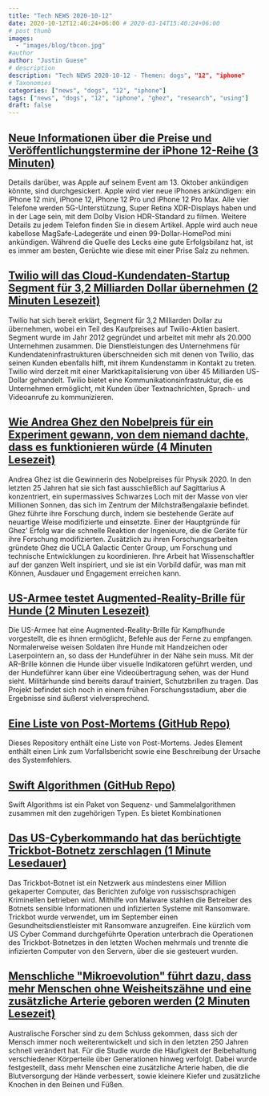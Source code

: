 ```yaml
---
title: "Tech NEWS 2020-10-12"
date: 2020-10-12T12:40:24+06:00 # 2020-03-14T15:40:24+06:00
# post thumb
images:
  - "images/blog/tbcon.jpg"
#author
author: "Justin Guese"
# description
description: "Tech NEWS 2020-10-12 - Themen: dogs", "12", "iphone"
# Taxonomies
categories: ["news", "dogs", "12", "iphone"]
tags: ["news", "dogs", "12", "iphone", "ghez", "research", "using"]
draft: false
---
```


## [Neue Informationen über die Preise und Veröffentlichungstermine der iPhone 12-Reihe (3 Minuten)](https://www.theverge.com/2020/10/9/21508948/iphone-12-mini-pro-max-release-date-price-features-dolby-vision-xdr-display-storage-capacity/1/010001751c47b36e-9b786338-2f4c-4c17-8d0e-2cc1ff242862-000000/jopYeaVbsCwefDMFclGb4pl97ZzoAORY-3scjovZiJQ=162)

 Details darüber, was Apple auf seinem Event am 13. Oktober ankündigen könnte, sind durchgesickert. Apple wird vier neue iPhones ankündigen: ein iPhone 12 mini, iPhone 12, iPhone 12 Pro und iPhone 12 Pro Max. Alle vier Telefone werden 5G-Unterstützung, Super Retina XDR-Displays haben und in der Lage sein, mit dem Dolby Vision HDR-Standard zu filmen. Weitere Details zu jedem Telefon finden Sie in diesem Artikel. Apple wird auch neue kabellose MagSafe-Ladegeräte und einen 99-Dollar-HomePod mini ankündigen. Während die Quelle des Lecks eine gute Erfolgsbilanz hat, ist es immer am besten, Gerüchte wie diese mit einer Prise Salz zu nehmen.

## [Twilio will das Cloud-Kundendaten-Startup Segment für 3,2 Milliarden Dollar übernehmen (2 Minuten Lesezeit)](https://www.forbes.com/sites/alexkonrad/2020/10/09/twilio-to-acquire-cloud-startup-segment-for-3-billion/#7bb228542020/1/010001751c47b36e-9b786338-2f4c-4c17-8d0e-2cc1ff242862-000000/g_Zpudr1Qck20p_ZDvsY9vzFXl48RF3I2aTBwPLAFM4=162)

 Twilio hat sich bereit erklärt, Segment für 3,2 Milliarden Dollar zu übernehmen, wobei ein Teil des Kaufpreises auf Twilio-Aktien basiert. Segment wurde im Jahr 2012 gegründet und arbeitet mit mehr als 20.000 Unternehmen zusammen. Die Dienstleistungen des Unternehmens für Kundendateninfrastrukturen überschneiden sich mit denen von Twilio, das seinen Kunden ebenfalls hilft, mit ihrem Kundenstamm in Kontakt zu treten. Twilio wird derzeit mit einer Marktkapitalisierung von über 45 Milliarden US-Dollar gehandelt. Twilio bietet eine Kommunikationsinfrastruktur, die es Unternehmen ermöglicht, mit Kunden über Textnachrichten, Sprach- und Videoanrufe zu kommunizieren.

## [Wie Andrea Ghez den Nobelpreis für ein Experiment gewann, von dem niemand dachte, dass es funktionieren würde (4 Minuten Lesezeit)](https://www.scientificamerican.com/article/how-andrea-ghez-won-the-nobel-for-an-experiment-nobody-thought-would-work//1/010001751c47b36e-9b786338-2f4c-4c17-8d0e-2cc1ff242862-000000/JcKSH2DZABdFm99UKnCaZ74ecW1jpOFlGcMByHi88fQ=162)

 Andrea Ghez ist die Gewinnerin des Nobelpreises für Physik 2020. In den letzten 25 Jahren hat sie sich fast ausschließlich auf Sagittarius A konzentriert, ein supermassives Schwarzes Loch mit der Masse von vier Millionen Sonnen, das sich im Zentrum der Milchstraßengalaxie befindet. Ghez führte ihre Forschung durch, indem sie bestehende Geräte auf neuartige Weise modifizierte und einsetzte. Einer der Hauptgründe für Ghez' Erfolg war die schnelle Reaktion der Ingenieure, die die Geräte für ihre Forschung modifizierten. Zusätzlich zu ihren Forschungsarbeiten gründete Ghez die UCLA Galactic Center Group, um Forschung und technische Entwicklungen zu koordinieren. Ihre Arbeit hat Wissenschaftler auf der ganzen Welt inspiriert, und sie ist ein Vorbild dafür, was man mit Können, Ausdauer und Engagement erreichen kann.

## [US-Armee testet Augmented-Reality-Brille für Hunde (2 Minuten Lesezeit)](https://www.bbc.com/news/technology-54465361/1/010001751c47b36e-9b786338-2f4c-4c17-8d0e-2cc1ff242862-000000/xnnIiiM8g67Svr5R3GewOkGq6AFUZwxMtNBF0Id2WvY=162)

 Die US-Armee hat eine Augmented-Reality-Brille für Kampfhunde vorgestellt, die es ihnen ermöglicht, Befehle aus der Ferne zu empfangen. Normalerweise weisen Soldaten ihre Hunde mit Handzeichen oder Laserpointern an, so dass der Hundeführer in der Nähe sein muss. Mit der AR-Brille können die Hunde über visuelle Indikatoren geführt werden, und der Hundeführer kann über eine Videoübertragung sehen, was der Hund sieht. Militärhunde sind bereits darauf trainiert, Schutzbrillen zu tragen. Das Projekt befindet sich noch in einem frühen Forschungsstadium, aber die Ergebnisse sind äußerst vielversprechend.

## [Eine Liste von Post-Mortems (GitHub Repo)](https://github.com/danluu/post-mortems/1/010001751c47b36e-9b786338-2f4c-4c17-8d0e-2cc1ff242862-000000/-rhLzkqqjNUWLPSgyqDmqlQrr98zYCYjWnjPKCYLTZI=162)

 Dieses Repository enthält eine Liste von Post-Mortems. Jedes Element enthält einen Link zum Vorfallsbericht sowie eine Beschreibung der Ursache des Systemfehlers.

## [Swift Algorithmen (GitHub Repo)](https://github.com/apple/swift-algorithms/1/010001751c47b36e-9b786338-2f4c-4c17-8d0e-2cc1ff242862-000000/sQRg06GIi9KUX3iYKr3AhID1aez8c-QVX3PpcxwZ0a8=162)

 Swift Algorithms ist ein Paket von Sequenz- und Sammelalgorithmen zusammen mit den zugehörigen Typen. Es bietet Kombinationen

## [Das US-Cyberkommando hat das berüchtigte Trickbot-Botnetz zerschlagen (1 Minute Lesedauer)](https://www.engadget.com/us-cyber-command-trickbot-botnet-154548592.html/1/010001751c47b36e-9b786338-2f4c-4c17-8d0e-2cc1ff242862-000000/k-a2cpBkd3H0_WJaqETUmK3f1ZPJF51yHFJjYpKqFq0=162)

 Das Trickbot-Botnet ist ein Netzwerk aus mindestens einer Million gekaperter Computer, das Berichten zufolge von russischsprachigen Kriminellen betrieben wird. Mithilfe von Malware stahlen die Betreiber des Botnets sensible Informationen und infizierten Systeme mit Ransomware. Trickbot wurde verwendet, um im September einen Gesundheitsdienstleister mit Ransomware anzugreifen. Eine kürzlich vom US Cyber Command durchgeführte Operation unterbrach die Operationen des Trickbot-Botnetzes in den letzten Wochen mehrmals und trennte die infizierten Computer von den Servern, über die sie gesteuert wurden.

## [Menschliche "Mikroevolution" führt dazu, dass mehr Menschen ohne Weisheitszähne und eine zusätzliche Arterie geboren werden (2 Minuten Lesezeit)](https://news.sky.com/story/human-microevolution-sees-more-people-born-without-wisdom-teeth-and-an-extra-artery-12099689/1/010001751c47b36e-9b786338-2f4c-4c17-8d0e-2cc1ff242862-000000/GUUmSsYK3Ei4-W7b5v14HsnC4KqpDdh7_eQ-hUmyU3I=162)

 Australische Forscher sind zu dem Schluss gekommen, dass sich der Mensch immer noch weiterentwickelt und sich in den letzten 250 Jahren schnell verändert hat. Für die Studie wurde die Häufigkeit der Beibehaltung verschiedener Körperteile über Generationen hinweg verfolgt. Dabei wurde festgestellt, dass mehr Menschen eine zusätzliche Arterie haben, die die Blutversorgung der Hände verbessert, sowie kleinere Kiefer und zusätzliche Knochen in den Beinen und Füßen.

